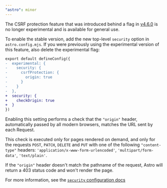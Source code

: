 ```yaml
---
"astro": minor
---
```


The CSRF protection feature that was introduced behind a flag in [v4.6.0](https://github.com/withastro/astro/blob/main/packages/astro/CHANGELOG.md#460) is no longer experimental and is available for general use. 

To enable the stable version, add the new top-level `security` option in `astro.config.mjs`. If you were previously using the experimental version of this feature, also delete the experimental flag:

```diff
export default defineConfig({
-  experimental: {
-    security: {
-      csrfProtection: {
-        origin: true
-      }
-    }
-  },
+  security: {
+    checkOrigin: true
+  }
})
```

Enabling this setting performs a check that the `"origin"` header, automatically passed by all modern browsers, matches the URL sent by each Request.

This check is executed only for pages rendered on demand, and only for the requests `POST`, `PATCH`, `DELETE` and `PUT` with one of the following `"content-type"` headers: `'application/x-www-form-urlencoded'`, `'multipart/form-data'`, `'text/plain'`.

If the `"origin"` header doesn't match the pathname of the request, Astro will return a 403 status code and won't render the page.

For more information, see the [`security` configuration docs](https://docs.astro.build/en/reference/configuration-reference/#security)
